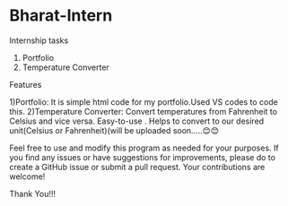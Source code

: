 # Bharat-Intern
Internship tasks 
1) Portfolio
2) Temperature Converter

Features

1)Portfolio: It is simple html code for my portfolio.Used VS codes to code this.
2)Temperature Converter: Convert temperatures from Fahrenheit to Celsius and vice versa. Easy-to-use . Helps to convert to our desired unit(Celsius or Fahrenheit)(will be uploaded soon.....😊😊

Feel free to use and modify this program as needed for your purposes. If you find any issues or have suggestions for improvements, please do to create a GitHub issue or submit a pull request. Your contributions are welcome!

Thank You!!!

